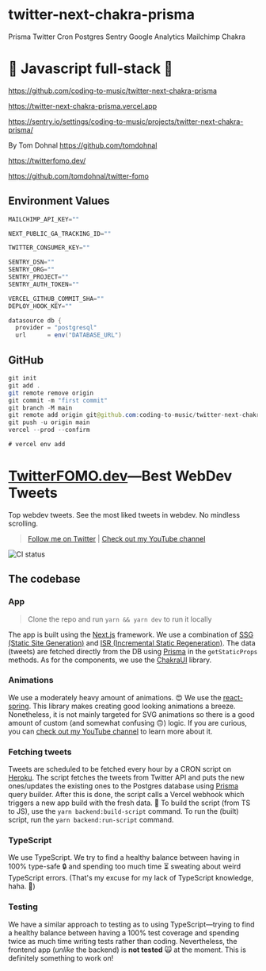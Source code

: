 # twitter-next-chakra-prisma

Prisma Twitter Cron Postgres Sentry Google Analytics Mailchimp Chakra

# 🚀 Javascript full-stack 🚀

https://github.com/coding-to-music/twitter-next-chakra-prisma

https://twitter-next-chakra-prisma.vercel.app

https://sentry.io/settings/coding-to-music/projects/twitter-next-chakra-prisma/

By Tom Dohnal https://github.com/tomdohnal

https://twitterfomo.dev/

https://github.com/tomdohnal/twitter-fomo

## Environment Values

```java
MAILCHIMP_API_KEY=""

NEXT_PUBLIC_GA_TRACKING_ID=""

TWITTER_CONSUMER_KEY=""

SENTRY_DSN=""
SENTRY_ORG=""
SENTRY_PROJECT=""
SENTRY_AUTH_TOKEN=""

VERCEL_GITHUB_COMMIT_SHA=""
DEPLOY_HOOK_KEY=""

datasource db {
  provider = "postgresql"
  url      = env("DATABASE_URL")

```

## GitHub

```java
git init
git add .
git remote remove origin
git commit -m "first commit"
git branch -M main
git remote add origin git@github.com:coding-to-music/twitter-next-chakra-prisma.git
git push -u origin main
vercel --prod --confirm

# vercel env add
```

# [TwitterFOMO.dev](https://twitterfomo.dev)—Best WebDev Tweets

Top webdev tweets. See the most liked tweets in webdev. No mindless scrolling.

> [Follow me on Twitter](https://twitter.com/tom_dohnal) | [Check out my YouTube channel](https://www.youtube.com/channel/UCE7h4of6ywpAG87KXHV6UrQ)

![CI status](https://github.com/tomdohnal/twitter-fomo/workflows/CI/badge.svg)

## The codebase

### App

> Clone the repo and run `yarn && yarn dev` to run it locally

The app is built using the [Next.js](https://nextjs.org/) framework. We use a combination of [SSG (Static Site Generation)](https://nextjs.org/blog/next-9-3#next-gen-static-site-generation-ssg-support) and [ISR (Incremental Static Regeneration)](https://nextjs.org/blog/next-9-5#stable-incremental-static-regeneration). The data (tweets) are fetched directly from the DB using [Prisma](https://www.prisma.io/) in the `getStaticProps` methods. As for the components, we use the [ChakraUI](https://chakra-ui.com/) library.

### Animations

We use a moderately heavy amount of animations. 😍 We use the [react-spring](https://www.react-spring.io/). This library makes creating good looking animations a breeze. Nonetheless, it is not mainly targeted for SVG animations so there is a good amount of custom (and somewhat confusing 🙃) logic.
If you are curious, you can [check out my YouTube channel](https://www.youtube.com/channel/UCE7h4of6ywpAG87KXHV6UrQ) to learn more about it.

### Fetching tweets

Tweets are scheduled to be fetched every hour by a CRON script on [Heroku](https://www.heroku.com/). The script fetches the tweets from Twitter API and puts the new ones/updates the existing ones to the Postgres database using [Prisma](https://www.prisma.io/) query builder. After this is done, the script calls a Vercel webhook which triggers a new app build with the fresh data. 🌿
To build the script (from TS to JS), use the `yarn backend:build-script` command. To run the (built) script, run the `yarn backend:run-script` command.

### TypeScript

We use TypeScript. We try to find a healthy balance between having in 100% type-safe 🔒 and spending too much time ⏳ sweating about weird TypeScript errors. (That's my excuse for my lack of TypeScript knowledge, haha. 🙈)

### Testing

We have a similar approach to testing as to using TypeScript—trying to find a healthy balance between having a 100% test coverage and spending twice as much time writing tests rather than coding. Nevertheless, the frontend app (_unlike_ the backend) is **not tested** 🙀 at the moment. This is definitely something to work on!
